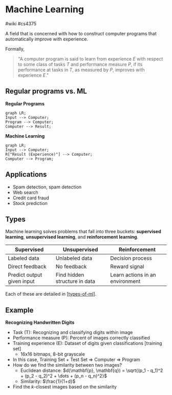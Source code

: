 # Machine Learning
#wiki #cs4375 

A field that is concerned with how to construct computer programs that automatically improve with experience.

Formally,
 
> "A computer program is said to learn from experience *E* with respect to some class of tasks *T* and performance measure *P*, if its performance at tasks in *T*, as measured by *P*, improves with experience *E*."

## Regular programs vs. ML

**Regular Programs**
```mermaid
graph LR;
Input --> Computer;
Program --> Computer;
Computer --> Result;
```

**Machine Learning**
```mermaid
graph LR;
Input --> Computer;
R["Result (Experience)"] --> Computer;
Computer --> Program;
```

## Applications
- Spam detection, spam detection
- Web search
- Credit card fraud
- Stock prediction

## Types
Machine learning solves problems that fall into three buckets: **supervised learning**, **unsupervised learning**, and **reinforcement learning**.


| Supervised                 | Unsupervised                  | Reinforcement                   |
| -------------------------- | ----------------------------- | ------------------------------- |
| Labeled data               | Unlabeled data                | Decision process                |
| Direct feedback            | No feedback                   | Reward signal                   |
| Predict output given input | Find hidden structure in data | Learn actions in an environment |

Each of these are detailed in [[types-of-ml]].



## Example
**Recognizing Handwritten Digits**
- Task (T): Recognizing and classifying digits within image
- Performance measure (P): Percent of images correctly classified
- Training experience (E): Dataset of digits given classifications [training set]
    - 16x16 bitmaps, 8-bit grayscale
- In this case, Training Set + Test Set ⇒ Computer ⇒ Program
- How do we find the similarity between two images?
    - Euclidean distance: $d(\mathbf{p}, \mathbf{q}) = \sqrt{(p_1 - q_1)^2 + (p_2 - q_2)^2 + \dots + (p_n - q_n)^2}$
    - Similarity: $\frac{1}{1+d}$
- Find the *k*-closest images based on the similarity

[//begin]: # "Autogenerated link references for markdown compatibility"
[types-of-ml]: types-of-ml.md "Types of Machine Learning"
[//end]: # "Autogenerated link references"